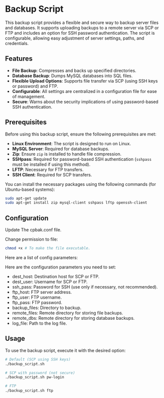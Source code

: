 # Backup Script

This backup script provides a flexible and secure way to backup server files and databases. It supports uploading backups to a remote server via SCP or FTP and includes an option for SSH password authentication. The script is configurable, allowing easy adjustment of server settings, paths, and credentials.

## Features

- **File Backup**: Compresses and backs up specified directories.
- **Database Backup**: Dumps MySQL databases into SQL files.
- **Flexible Upload Options**: Supports file transfer via SCP (using SSH keys or password) and FTP.
- **Configurable**: All settings are centralized in a configuration file for ease of management.
- **Secure**: Warns about the security implications of using password-based SSH authentication.

## Prerequisites

Before using this backup script, ensure the following prerequisites are met:

- **Linux Environment**: The script is designed to run on Linux.
- **MySQL Server**: Required for database backups.
- **Zip**: Ensure `zip` is installed to handle file compression.
- **SSHpass**: Required for password-based SSH authentication (`sshpass` must be installed if using this method).
- **LFTP**: Necessary for FTP transfers.
- **SSH Client**: Required for SCP transfers.

You can install the necessary packages using the following commands (for Ubuntu-based systems):

```bash
sudo apt-get update
sudo apt-get install zip mysql-client sshpass lftp openssh-client
```

## Configuration

Update The cpbak.conf file.

Change permission to file:

```bash
chmod +x # To make the file executable.
```

Here are a list of config parameters:

Here are the configuration parameters you need to set:

- dest_host: Destination host for SCP or FTP.
- dest_user: Username for SCP or FTP.
- ssh_pass: Password for SSH (use only if necessary, not recommended).
- ftp_host: FTP server address.
- ftp_user: FTP username.
- ftp_pass: FTP password.
- backup_files: Directory to backup.
- remote_files: Remote directory for storing file backups.
- remote_dbs: Remote directory for storing database backups.
- log_file: Path to the log file.

## Usage
To use the backup script, execute it with the desired option:
```bash
# Default (SCP using SSH keys)
./backup_script.sh

# SCP with password (not secure)
./backup_script.sh pw-login

# FTP
./backup_script.sh ftp
```

